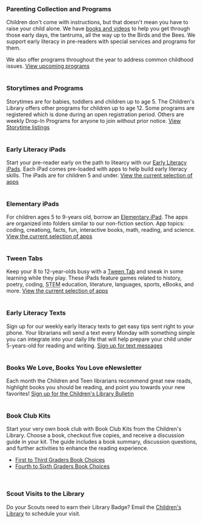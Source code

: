 <div class="row margin-bottom-10">

<div class="col-md-6">

### Parenting Collection and Programs
Children don't come with instructions, but that doesn't mean you have to raise your child alone. We have [books and videos](/catalog/search/keyword?search=parenting "Parenting Books and Videos") to help you get through those early days, the tantrums, all the way up to the Birds and the Bees. We support early literacy in pre-readers with special services and programs for them.

We also offer programs throughout the year to address common childhood issues. [View upcoming programs](/events/calendar/kids/ "View upcoming parenting programs")
<br />
<br />

### Storytimes and Programs 
Storytimes are for babies, toddlers and children up to age 5. The Children's Library offers other programs for children up to age 12. Some programs are registered which is done during an open registration period. Others are weekly Drop-In Programs for anyone to join without prior notice. [View Storytime listings](/storytimes "Storytimes")
<br />
<br />

### Early Literacy iPads
Start your pre-reader early on the path to litearcy with our [Early Literacy iPads](/catalog/work/94235 "Early Literacy iPads"). Each iPad comes pre-loaded with apps to help build early literacy skills. The iPads are for children 5 and under. [View the current selection of apps](/early-literacy-ipads "View the current selection of apps")
<br />
<br />

### Elementary iPads
For children ages 5 to 9-years old, borrow an [Elementary iPad](/catalog/work/165370 "Elementary iPad"). The apps are organized into folders similar to our non-fiction section. App topics: coding, creationg, facts, fun, interactive books, math, reading, and science. [View the current selection of apps](/elementary-iPads "View the current selection of apps")
<br />
<br />

### Tween Tabs
Keep your 8 to 12-year-olds busy with a [Tween Tab](/catalog/work/51230 "Tween Tab") and sneak in some learning while they play. These iPads feature games related to history, poetry, coding, <abbr title="Science Technology Engineering Mathematics">STEM</abbr> education, literature, languages, sports, eBooks, and more. [View the current selection of apps](/tween-tabs "View the current selection of apps")
<br />
<br />
</div>
<div class="col-md-6">

<!-- ### 100 Before One
The Children’s Library invites all parents of newborns to join the [100 Before One](/100-before-one "100 Before One") challenge. Help your baby become a lifelong reader by joining the challenge and reading 100 books before your baby’s first birthday. 

Parents that register their babies for 100 Before One will receive a free tote bag, booklists, a DVD of baby rhymes, a Highlights baby magazine, and a folder to keep track of the books your child has heard. 
<br />
<br /> -->

### Early Literacy Texts
Sign up for our weekly early literacy texts to get easy tips sent right to your phone. Your librarians will send a text every Monday with something simple you can integrate into your daily life that will help prepare your child under 5-years-old for reading and writing. [Sign up for text messages](/early-literacy-texts "Sign up for text messages")
<br />
<br />

### Books We Love, Books You Love eNewsletter 
Each month the Children and Teen librarians recommend great new reads, highlight books you should be reading, and point you towards your new favorites! [Sign up for the Children's Library Bulletin](/newsletter/subscribe "Sign up for our eNewsletter")
<br />
<br />

### Book Club Kits 
Start your very own book club with Book Club Kits from the Children's Library. Choose a book, checkout five copies, and receive a discussion guide in your kit. The guide includes a book summary, discussion questions, and further activities to enhance the reading experience. 
* [First to Third Graders Book Choices](/list/70 "First to Third Graders Book Choices")
* [Fourth to Sixth Graders Book Choices](/list/71 "Fourth to Sixth Graders Book Choices")
<br />

### Scout Visits to the Library 
Do your Scouts need to earn their Library Badge? Email the [Children's Library](mailto:childrenslibrary@darienlibrary.org "Email the Children's Library") to schedule your visit.
<br />
<br />
</div>
</div>